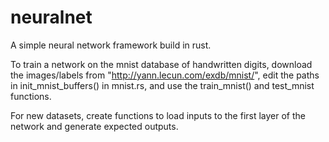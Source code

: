 # neuralnet
A simple neural network framework build in rust.

To train a network on the mnist database of handwritten digits,
download the images/labels from "http://yann.lecun.com/exdb/mnist/",
edit the paths in init_mnist_buffers() in mnist.rs, and use the 
train_mnist() and test_mnist functions.

For new datasets, create functions to load inputs to the first layer
of the network and generate expected outputs.
